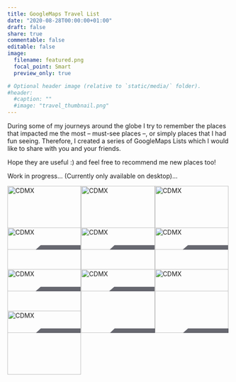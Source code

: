 ```yaml
---
title: GoogleMaps Travel List
date: "2020-08-28T00:00:00+01:00"
draft: false
share: true
commentable: false
editable: false
image:
  filename: featured.png
  focal_point: Smart
  preview_only: true

# Optional header image (relative to `static/media/` folder).
#header:
  #caption: ""
  #image: "travel_thumbnail.png"
---
```

During some of my journeys around the globe I try to remember the places that impacted me the most – must-see places –, or simply places that I had fun seeing. Therefore, I created a series of GoogleMaps Lists which I would like to share with you and your friends.

Hope they are useful :) and feel free to recommend me new places too!

Work in progress... (Currently only available on desktop)...

<!-- STYLESHEET CSS -->
<style>
.column {
  float: left;
  width: 33%;
  margin-bottom: -50px;
  overflow: hidden;
}

.row::after {
  content: "";
  clear: both;
  display: table;
}

.container {
  position: relative;
  width: 100%;
  max-width: 400px;
}

.container img {
  width: 20vh;
  height: 15vw;
  object-fit: cover;
}

.container .btn {
  position: absolute;
  top: 50%;
  left: 50%;
  transform: translate(-20%, 150%);
  -ms-transform: translate(-50%, -50%);
  background-color: rgb(40, 42, 54, 0.7);
  color: white;
  font-size: 18px;
  padding: 10px 50px;
  border: none;
  cursor: pointer;
  border-radius: 10px;
  text-align: center;
  clip-path: polygon(15% 0%, 95% 0%, 95% 100%, 15% 100%, 0% 50%);
}

.container .btn:hover {
  background-color: rgb(41, 98, 255, 0.9);
}

</style>

<div class="row">
  <div class="column">
    <div class="container">
        <img src="/gmaps-images/CDMX-piramides.jpeg" alt="CDMX" style="width:100%">
      <a href="https://goo.gl/maps/xweG7kQr8jq8omd36" target="_blank">
        <button class="btn">CDMX</button>
      </a>
    </div>
  </div>

  <div class="column">
    <div class="container">
        <img src="/gmaps-images/Cadiz-background.jpg" alt="CDMX" style="width:100%">
      <a href="https://goo.gl/maps/n4KSVZf3ekJ84hjR7" target="_blank">
        <button class="btn">Cádiz</button>
      </a>
    </div>
  </div>

  <div class="column">
    <div class="container">
        <img src="/gmaps-images/Iceland-background.jpg" alt="CDMX" style="width:100%">
      <a href="https://goo.gl/maps/Rmu2vJUvN9Y8a6bV9" target="_blank">
        <button class="btn">Iceland</button>
      </a>
    </div>
  </div>

  <div class="column">
    <div class="container">
        <img src="/gmaps-images/Madrid-background.jpg" alt="CDMX" style="width:100%">
      <a href="https://goo.gl/maps/uVDZCEa1vLotgps78" target="_blank">
        <button class="btn">Madrid</button>
      </a>
    </div>
  </div>

  <div class="column">
    <div class="container">
        <img src="/gmaps-images/Munich-city-background.jpg" alt="CDMX" style="width:100%">
      <a href="https://goo.gl/maps/KmzMJEcfaZ5vkoNy6" target="_blank">
        <button class="btn">Munich</button>
      </a>
    </div>
  </div>

  <div class="column">
    <div class="container">
        <img src="/gmaps-images/New-York-background.jpg" alt="CDMX" style="width:100%">
      <a href="https://goo.gl/maps/qvcjPQ7uvk4XVBKm7" target="_blank">
        <button class="btn">New York</button>
      </a>
    </div>
  </div>

  <div class="column">
    <div class="container">
        <img src="/gmaps-images/miami-beach-sun.jpg" alt="CDMX" style="width:100%">
      <a href="https://goo.gl/maps/1JEc36CbsZi9HZw27" target="_blank">
        <button class="btn">Miami</button>
      </a>
    </div>
  </div>

  <div class="column">
    <div class="container">
        <img src="/gmaps-images/paris-eiffel-tower.jpg" alt="CDMX" style="width:100%">
      <a href="https://goo.gl/maps/CEKdSx2KLyCCzdT86" target="_blank">
        <button class="btn">Paris</button>
      </a>
    </div>
  </div>

  <div class="column">
    <div class="container">
        <img src="/gmaps-images/seville-spain.jpg" alt="CDMX" style="width:100%">
      <a href="https://goo.gl/maps/hgW4NTkVMnJECMa48" target="_blank">
      <button class="btn">Seville</button>
      </a>
    </div>
  </div>

  <div class="column">
    <div class="container">
        <img src="/gmaps-images/travel-plane-background.jpg" alt="CDMX" style="width:100%">
        <button class="btn">Soon more</button>
    </div>
  </div>

</div>
